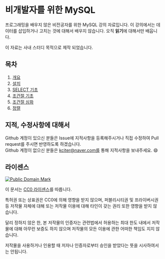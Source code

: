# 비개발자를 위한 MySQL

프로그래밍을 배우지 않은 비전공자를 위한 MySQL 강의 자료입니다. 이 강의에서는 데이터를 삽입하거나 고치는 것에 대해서 배우지 않습니다. 오직 **읽기**에 대해서만 배웁니다.

이 자료는 사내 스터디 목적으로 제작 되었습니다.

## 목차
1. [개요](SUMMARY.md)
2. [설치](INSTALL.md)
3. [SELECT 기초](BASIC.md)
4. [조건절 기초](WHERE.md)
5. [조건절 심화](WHERE-MORE.md)
6. [정렬](ORDER.md)

## 지적, 수정사항에 대해서
Github 계정이 있으신 분들은 Issue에 지적사항을 등록해주시거나 직접 수정하여 Pull request를 주시면 반영하도록 하겠습니다. <br>Github 계정이 없으신 분들은 kciter@naver.com를 통해 지적사항을 보내주세요. :smile:

## 라이센스
<a rel="license" href="http://creativecommons.org/publicdomain/mark/1.0/">
<img src="https://licensebuttons.net/p/mark/1.0/88x31.png" alt="Public Domain Mark" />
</a>

이 문서는 [CC0 라이센스](LICENSE)를 따릅니다.

특허권 또는 상표권은 CC0에 의해 영향을 받지 않으며, 퍼블리시티권 및 프라이버시권 등 저작물 자체에 대해 또는 저작물 이용에 대해 타인이 갖는 권리 또한 영향을 받지 않습니다.

달리 정하지 않은 한, 본 저작물의 인증자는 관련법에서 허용하는 최대 한도 내에서 저작물에 대해 아무런 보증도 하지 않으며 저작물의 모든 이용에 관한 어떠한 책임도 지지 않습니다.

저작물을 사용하거나 인용할 때 저자나 인증자로부터 승인을 받았다는 뜻을 시사하여서는 안됩니다.
